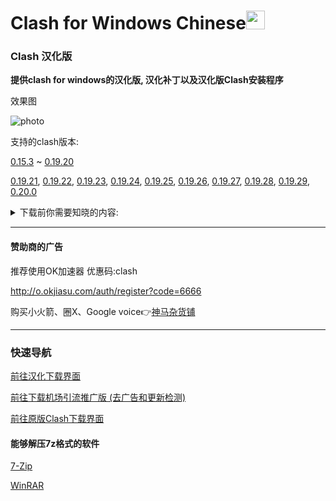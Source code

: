 # Clash for Windows Chinese<img src="https://github.com/ender-zhao/Clash-for-Windows_Chinese/blob/main/image/image_clash.png?raw=true" width="30" height="30">
### Clash 汉化版

**提供clash for windows的汉化版, 汉化补丁以及汉化版Clash安装程序**

效果图

![photo](https://github.com/ender-zhao/Clash-for-Windows_Chinese/blob/main/image/Image_Clash-for-Windows_Chinese-0.20.0.png?raw=true)

支持的clash版本: 

[0.15.3](https://github.com/ender-zhao/Clash-for-Windows_Chinese/releases/tag/CFW-V0.15.3_CN-V4)
~
[0.19.20](https://github.com/ender-zhao/Clash-for-Windows_Chinese/releases/tag/CFW-V0.19.20_CN)

[0.19.21](https://github.com/ender-zhao/Clash-for-Windows_Chinese/releases/tag/CFW-V0.19.21_CN),
[0.19.22](https://github.com/ender-zhao/Clash-for-Windows_Chinese/releases/tag/CFW-V0.19.22_CN),
[0.19.23](https://github.com/ender-zhao/Clash-for-Windows_Chinese/releases/tag/CFW-V0.19.23_CN),
[0.19.24](https://github.com/ender-zhao/Clash-for-Windows_Chinese/releases/tag/CFW-V0.19.24_CN),
[0.19.25](https://github.com/ender-zhao/Clash-for-Windows_Chinese/releases/tag/CFW-V0.19.25_CN),
[0.19.26](https://github.com/ender-zhao/Clash-for-Windows_Chinese/releases/tag/CFW-V0.19.26_CN),
[0.19.27](https://github.com/ender-zhao/Clash-for-Windows_Chinese/releases/tag/CFW-V0.19.27_CN),
[0.19.28](https://github.com/ender-zhao/Clash-for-Windows_Chinese/releases/tag/CFW-V0.19.28_CN),
[0.19.29](https://github.com/ender-zhao/Clash-for-Windows_Chinese/releases/tag/CFW-V0.19.29_CN),
[0.20.0](https://github.com/ender-zhao/Clash-for-Windows_Chinese/releases/tag/CFW-V0.20.0_CN)

<details><summary>下载前你需要知晓的内容:</summary>

  **下载将代表你对以下内容无任何异议**

*这个库提供的Clash for Windows是修改过的*

    对Clash for Windows进行的修改:
      1, 修改"app.asar"文件中的"renderer.js"
      2, 修改"app.asar"文件中的"main.js"
      3, 修改"app.asar"文件中的"zh-cn.js"
    对Clash for Windows植入的第三方链接:
      1, https://github.com/ender-zhao/Clash-for-Windows_Chinese-Attached
    汉化的方式
      通过Notepad++进行替换 (已被淘汰)
        手动替换用表位置:
          Clash-for-Windows_Chinese/chinese_file/Clash_Sinicization_Comparison_Table
        下载链接:
          https://notepad-plus-plus.org/downloads/
      通过Replace Pioneer的Batch Rnuuer工具配合替换表进行批量替换
        替换表的位置:
          Clash-for-Windows_Chinese/chinese_file/Auto/main-chinese
          Clash-for-Windows_Chinese/chinese_file/Auto/renderer-chinese
        下载链接
          https://www.mind-pioneer.com/
      zh-cn.js的汉化方式:
        将文件中的"后"改为"前"
        在app.asar中的位置:
          app.asar\node_modules\moment\locale\zh-cn.js
    封包方式
      安装程序的封包程序:
        简易封包工具_3.2.0.1.exe
      .7z扩展名的封包程序:
        7-zip
        下载链接:
          https://7-zip.org/
    --------------------------
    important!
    -------------------------
    赞助商的一切内容与该库无关
    软件仅共学习使用，请在下载后24小时内删除相关信息
    该库不承担由使用者造成的任何行为
    该库的所有内容仅存在于GitHub
</details>

*** 

#### 赞助商的广告

推荐使用OK加速器  优惠码:clash

http://o.okjiasu.com/auth/register?code=6666

购买小火箭、圈X、Google voice👉[神马杂货铺](https://googlevoice.top/)

***
### 快速导航
[前往汉化下载界面](https://github.com/ender-zhao/Clash-for-Windows_Chinese/releases)

[前往下载机场引流推广版 (去广告和更新检测)](https://github.com/ender-zhao/CFW-custom-made)

[前往原版Clash下载界面](https://github.com/Fndroid/clash_for_windows_pkg/releases)

#### 能够解压7z格式的软件

[7-Zip](https://www.7-zip.org/)

[WinRAR](https://www.rarlab.com/)

